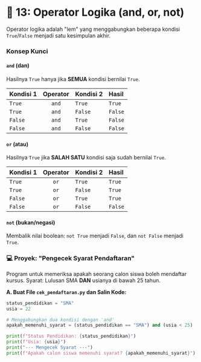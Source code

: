 # 🧠 13: Operator Logika (and, or, not)

Operator logika adalah "lem" yang menggabungkan beberapa kondisi `True`/`False` menjadi satu kesimpulan akhir.

### Konsep Kunci

#### `and` (dan)

Hasilnya `True` hanya jika **SEMUA** kondisi bernilai `True`.

| Kondisi 1 | Operator | Kondisi 2 | Hasil   |
| :-------- | :------: | :-------- | :------ |
| `True`    |  `and`   | `True`    | `True`  |
| `True`    |  `and`   | `False`   | `False` |
| `False`   |  `and`   | `True`    | `False` |
| `False`   |  `and`   | `False`   | `False` |

#### `or` (atau)

Hasilnya `True` jika **SALAH SATU** kondisi saja sudah bernilai `True`.

| Kondisi 1 | Operator | Kondisi 2 | Hasil   |
| :-------- | :------: | :-------- | :------ |
| `True`    |   `or`   | `True`    | `True`  |
| `True`    |   `or`   | `False`   | `True`  |
| `False`   |   `or`   | `True`    | `True`  |
| `False`   |   `or`   | `False`   | `False` |

#### `not` (bukan/negasi)

Membalik nilai boolean: `not True` menjadi `False`, dan `not False` menjadi `True`.

### 💻 Proyek: "Pengecek Syarat Pendaftaran"

Program untuk memeriksa apakah seorang calon siswa boleh mendaftar kursus.
Syarat: Lulusan SMA **DAN** usianya di bawah 25 tahun.

**A. Buat File `cek_pendaftaran.py` dan Salin Kode:**

```python
status_pendidikan = "SMA"
usia = 22

# Menggabungkan dua kondisi dengan 'and'
apakah_memenuhi_syarat = (status_pendidikan == "SMA") and (usia < 25)

print(f"Status Pendidikan: {status_pendidikan}")
print(f"Usia: {usia}")
print("--- Mengecek Syarat ---")
print(f"Apakah calon siswa memenuhi syarat? {apakah_memenuhi_syarat}")
```
